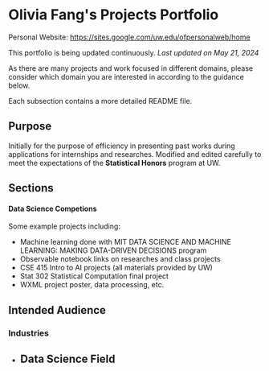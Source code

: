 # Olivia Fang's Projects Portfolio

Personal Website: https://sites.google.com/uw.edu/ofpersonalweb/home

This portfolio is being updated continuously. *Last updated on May 21, 2024*

As there are many projects and work focused in different domains, please consider which domain you are interested in according to the guidance below.

Each subsection contains a more detailed README file.

## Purpose

Initially for the purpose of efficiency in presenting past works during applications for internships and researches. Modified and edited carefully to meet the expectations of the **Statistical Honors** program at UW.

## Sections

#### Data Science Competions

Some example projects including:
- Machine learning done with MIT DATA SCIENCE AND MACHINE LEARNING: MAKING DATA-DRIVEN DECISIONS program
- Observable notebook links on researches and class projects
- CSE 415 Intro to AI projects (all materials provided by UW)
- Stat 302 Statistical Computation final project
- WXML project poster, data processing, etc.

## Intended Audience
### Industries
- Data Science Field
  - 
